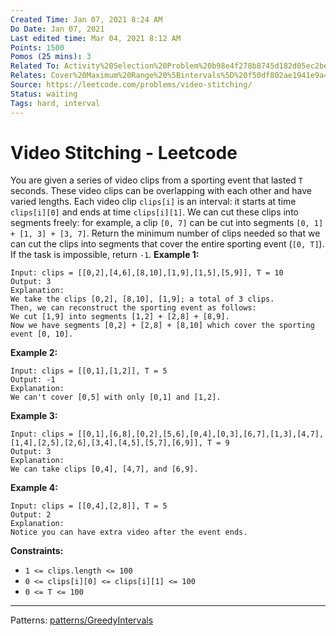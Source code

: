 ```yaml
---
Created Time: Jan 07, 2021 8:24 AM
Do Date: Jan 07, 2021
Last edited time: Mar 04, 2021 8:12 AM
Points: 1500
Pomos (25 mins): 3
Related To: Activity%20Selection%20Problem%20b98e4f278b8745d182d05ec2bebc05ef.md
Relates: Cover%20Maximum%20Range%20%5Bintervals%5D%20f50df802ae1941e9a46c4a98fd59162f.md, Minimum%20Number%20of%20Taps%20to%20Open%20to%20Water%20a%20Garden%20-%20a34578fbb4b44e1f918a492706c8b7a6.md
Source: https://leetcode.com/problems/video-stitching/
Status: waiting
Tags: hard, interval
---
```


# Video Stitching - Leetcode

You are given a series of video clips from a sporting event that lasted `T` seconds. These video clips can be overlapping with each other and have varied lengths.
Each video clip `clips[i]` is an interval: it starts at time `clips[i][0]` and ends at time `clips[i][1]`. We can cut these clips into segments freely: for example, a clip `[0, 7]` can be cut into segments `[0, 1] + [1, 3] + [3, 7]`.
Return the minimum number of clips needed so that we can cut the clips into segments that cover the entire sporting event (`[0, T]`). If the task is impossible, return `-1`.
**Example 1:**
```
Input: clips = [[0,2],[4,6],[8,10],[1,9],[1,5],[5,9]], T = 10
Output: 3
Explanation: 
We take the clips [0,2], [8,10], [1,9]; a total of 3 clips.
Then, we can reconstruct the sporting event as follows:
We cut [1,9] into segments [1,2] + [2,8] + [8,9].
Now we have segments [0,2] + [2,8] + [8,10] which cover the sporting event [0, 10].
```
**Example 2:**
```
Input: clips = [[0,1],[1,2]], T = 5
Output: -1
Explanation: 
We can't cover [0,5] with only [0,1] and [1,2].
```
**Example 3:**
```
Input: clips = [[0,1],[6,8],[0,2],[5,6],[0,4],[0,3],[6,7],[1,3],[4,7],[1,4],[2,5],[2,6],[3,4],[4,5],[5,7],[6,9]], T = 9
Output: 3
Explanation: 
We can take clips [0,4], [4,7], and [6,9].
```
**Example 4:**
```
Input: clips = [[0,4],[2,8]], T = 5
Output: 2
Explanation: 
Notice you can have extra video after the event ends.
```
**Constraints:**
- `1 <= clips.length <= 100`
- `0 <= clips[i][0] <= clips[i][1] <= 100`
- `0 <= T <= 100`
---
Patterns: [patterns/Greedy](patterns/Greedy.md)[Intervals](Intervals.md)